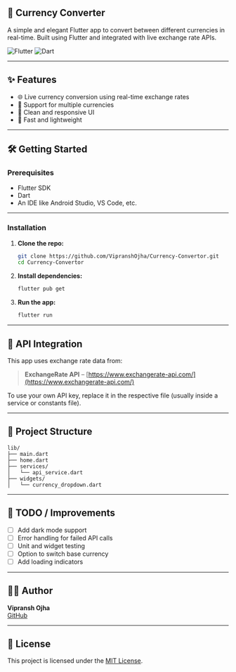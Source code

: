 ## **💱 Currency Converter**

A simple and elegant Flutter app to convert between different currencies in real-time. Built using Flutter and integrated with live exchange rate APIs.

![Flutter](https://img.shields.io/badge/Flutter-02569B?style=for-the-badge&logo=flutter&logoColor=white)
![Dart](https://img.shields.io/badge/Dart-0175C2?style=for-the-badge&logo=dart&logoColor=white)

---

## ✨ Features

- 🌐 Live currency conversion using real-time exchange rates
- 💸 Support for multiple currencies
- 📱 Clean and responsive UI
- 🚀 Fast and lightweight

---

## 🛠️ Getting Started

### Prerequisites
- Flutter SDK
- Dart
- An IDE like Android Studio, VS Code, etc.

---

### Installation

1. **Clone the repo:**
   ```bash
   git clone https://github.com/VipranshOjha/Currency-Convertor.git
   cd Currency-Convertor
   ```

2. **Install dependencies:**
   ```bash
   flutter pub get
   ```

3. **Run the app:**
   ```bash
   flutter run
   ```

---

## 🔌 API Integration

This app uses exchange rate data from:

> **ExchangeRate API** – [https://www.exchangerate-api.com/](https://www.exchangerate-api.com/)

To use your own API key, replace it in the respective file (usually inside a service or constants file).

---

## 📁 Project Structure

```
lib/
├── main.dart
├── home.dart
├── services/
│   └── api_service.dart
├── widgets/
│   └── currency_dropdown.dart
```

---

## 🚧 TODO / Improvements

- [ ] Add dark mode support
- [ ] Error handling for failed API calls
- [ ] Unit and widget testing
- [ ] Option to switch base currency
- [ ] Add loading indicators

---

## 🙋‍♂️ Author

**Vipransh Ojha**  
[GitHub](https://github.com/VipranshOjha)

---

## 📄 License

This project is licensed under the [MIT License](LICENSE).
